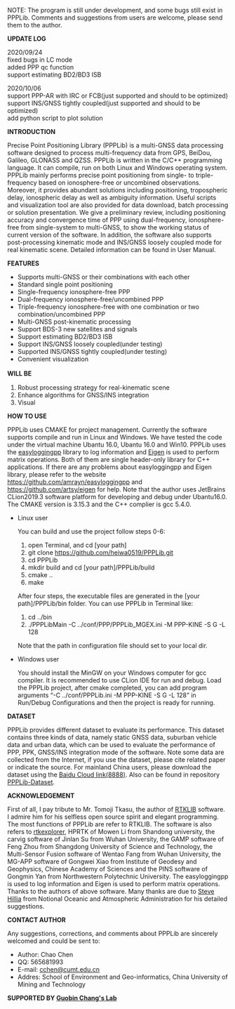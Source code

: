 NOTE: The program is still under development, and some bugs still exist in PPPLib. Comments and suggestions from users 
      are welcome, please send them to the author.

**UPDATE LOG**

2020/09/24 \
    fixed bugs in LC mode \
    added PPP qc function \
    support estimating BD2/BD3 ISB 

2020/10/06 \
    support PPP-AR with IRC or FCB(just supported and should to be optimized) \
    support INS/GNSS tightly coupled(just supported and should to be optimized) \
    add python script to plot solution


**INTRODUCTION**

Precise Point Positioning Library (PPPLib) is a multi-GNSS data processing software designed to
process multi-frequency data from GPS, BeiDou, Galileo, GLONASS and QZSS. PPPLib is written
in the C/C++ programming language. It can compile, run on both Linux and Windows operating
system. PPPLib mainly performs precise point positioning from single- to triple-frequency based
on ionosphere-free or uncombined observations. Moreover, it provides abundant solutions including
positioning, tropospheric delay, ionospheric delay as well as ambiguity information. Useful scripts
and visualization tool are also provided for data download, batch processing or solution presentation.
We give a preliminary review, including positioning accuracy and convergence time of PPP using
dual-frequency, ionosphere-free from single-system to multi-GNSS, to show the working status of
current version of the software. In addition, the software also supports post-processing kinematic
mode and INS/GNSS loosely coupled mode for real kinematic scene. Detailed information can be found in User Manual.

**FEATURES**

* Supports multi-GNSS or their combinations with each other
* Standard single point positioning
* Single-frequency ionosphere-free PPP
* Dual-frequency ionosphere-free/uncombined PPP
* Triple-frequency ionosphere-free with one combination or two combination/uncombined PPP
* Multi-GNSS post-kinematic processing
* Support BDS-3 new satellites and signals
* Support estimating BD2/BD3 ISB
* Support INS/GNSS loosely coupled(under testing)
* Supported INS/GNSS tightly coupled(under testing)
* Convenient visualization

**WILL BE**　

1. Robust processing strategy for real-kinematic scene
2. Enhance algorithms for GNSS/INS integration
3. Visual

**HOW TO USE**
  
  PPPLib uses CMAKE for project management. Currently the software supports compile and run in
  Linux and Windows. We have tested the code under the virtual machine Ubantu 16.0, Ubantu 16.0
  and Win10. PPPLib uses the [easyloggingpp](https://github.com/amrayn/easyloggingpp) library to log information and [Eigen](https://github.com/artsy/eigen) is used to perform
  matrix operations. Both of them are single header-only library for C++ applications. If there are any
  problems about easyloggingpp and Eigen library, please refer to the website
  https://github.com/amrayn/easyloggingpp and https://github.com/artsy/eigen for help. Note that
  the author uses JetBrains CLion2019.3 software platform for developing and debug under
  Ubantu16.0. The CMAKE version is 3.15.3 and the C++ complier is gcc 5.4.0. 
   
* Linux user
    
  You can build and use the project follow steps 0-6:
  
  1. open Terminal, and cd [your path]
  2. git clone https://github.com/heiwa0519/PPPLib.git
  3. cd PPPLib
  4. mkdir build and cd [your path]/PPPLib/build
  5. cmake ..
  6. make
 
  After four steps, the executable files are generated in the [your path]/PPPLib/bin folder. You can use
  PPPLib in Terminal like:
  
  1. cd ../bin
  2. ./PPPLibMain -C ../conf/PPP/PPPLib_MGEX.ini -M PPP-KINE -S G -L 128
  
  Note that the path in configuration file should set to your local dir.  

* Windows user

  You should install the MinGW on your Windows computer for gcc compiler. It is recommended to
  use CLion IDE for run and debug. Load the PPPLib project, after cmake completed, you can add program arguments “-C ../conf/PPPLib.ini
  -M PPP-KINE -S G -L 128” in Run/Debug Configurations and then the project is ready for running.
  
**DATASET**
  
  PPPLib provides different dataset to evaluate its performance. This dataset contains three kinds of
  data, namely static GNSS data, suburban vehicle data and urban data, which can be used to evaluate
  the performance of PPP, PPK, GNSS/INS integration mode of the software. Note some data are
  collected from the Internet, if you use the dataset, please cite related paper or indicate the source.
  For mainland China users, please download the dataset using the [Baidu Cloud link(8888)](https://pan.baidu.com/s/1Yr5g9O_U52Wp7T_K2aPoqg#list/path=%2F).
  Also can be found in repository [PPPLib-Dataset](https://github.com/heiwa0519/PPPLib-Dataset).
  
**ACKNOWLEDGEMENT**

 First of all, I pay tribute to Mr. Tomoji Tkasu, the author of [RTKLIB](https://github.com/tomojitakasu/RTKLIB) software. I admire him for his 
 selfless open source spirit and elegant programming. The most functions of PPPLib are refer to
 RTKLIB. The software is also refers to [rtkexplorer](http://rtkexplorer.com/), HPRTK of Mowen Li from Shandong university,
 the carvig software of Jinlan Su from Wuhan University, the GAMP software of Feng Zhou from
 Shangdong University of Science and Technology, the Multi-Sensor Fusion software of Wentao
 Fang from Wuhan University, the MG-APP software of Gongwei Xiao from Institute of Geodesy
 and Geophysics, Chinese Academy of Sciences and the PINS software of Gongmin Yan from
 Northwestern Polytechnic University. The easyloggingpp is used to log information and Eigen is
 used to perform matrix operations. Thanks to the authors of above software. Many thanks are due
 to [Steve Hillia](https://www.researchgate.net/profile/Steve_Hilla) from Notional Oceanic and Atmospheric Administration for his detailed suggestions.
  
**CONTACT AUTHOR**
  
  Any suggestions, corrections, and comments about PPPLib are sincerely welcomed and could be
  sent to:
  * Author: Chao Chen
  * QQ: 565681993
  * E-mail: cchen@cumt.edu.cn
  * Addres: School of Environment and Geo-informatics, China University of Mining and Technology



**SUPPORTED BY [Guobin Chang's Lab](https://www.researchgate.net/lab/Guobin-Chang-Lab)**
